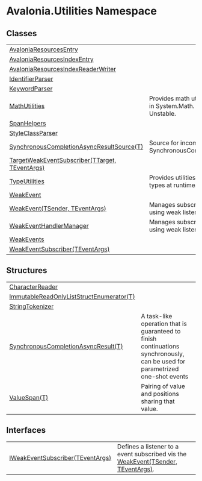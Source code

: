 # Avalonia.Utilities Namespace






## Classes
<table>
<tr>
<td><a href="T_Avalonia_Utilities_AvaloniaResourcesEntry">AvaloniaResourcesEntry</a></td>
<td> </td>
</tr>
<tr>
<td><a href="T_Avalonia_Utilities_AvaloniaResourcesIndexEntry">AvaloniaResourcesIndexEntry</a></td>
<td> </td>
</tr>
<tr>
<td><a href="T_Avalonia_Utilities_AvaloniaResourcesIndexReaderWriter">AvaloniaResourcesIndexReaderWriter</a></td>
<td> </td>
</tr>
<tr>
<td><a href="T_Avalonia_Utilities_IdentifierParser">IdentifierParser</a></td>
<td> </td>
</tr>
<tr>
<td><a href="T_Avalonia_Utilities_KeywordParser">KeywordParser</a></td>
<td> </td>
</tr>
<tr>
<td><a href="T_Avalonia_Utilities_MathUtilities">MathUtilities</a></td>
<td>Provides math utilities not provided in System.Math.<br /><Tag type="is-info">Unstable.</Tag></td>
</tr>
<tr>
<td><a href="T_Avalonia_Utilities_SpanHelpers">SpanHelpers</a></td>
<td> </td>
</tr>
<tr>
<td><a href="T_Avalonia_Utilities_StyleClassParser">StyleClassParser</a></td>
<td> </td>
</tr>
<tr>
<td><a href="T_Avalonia_Utilities_SynchronousCompletionAsyncResultSource_1">SynchronousCompletionAsyncResultSource(T)</a></td>
<td>Source for incomplete SynchronousCompletionAsyncResult</td>
</tr>
<tr>
<td><a href="T_Avalonia_Utilities_TargetWeakEventSubscriber_2">TargetWeakEventSubscriber(TTarget, TEventArgs)</a></td>
<td> </td>
</tr>
<tr>
<td><a href="T_Avalonia_Utilities_TypeUtilities">TypeUtilities</a></td>
<td>Provides utilities for working with types at runtime.</td>
</tr>
<tr>
<td><a href="T_Avalonia_Utilities_WeakEvent">WeakEvent</a></td>
<td> </td>
</tr>
<tr>
<td><a href="T_Avalonia_Utilities_WeakEvent_2">WeakEvent(TSender, TEventArgs)</a></td>
<td>Manages subscriptions to events using weak listeners.</td>
</tr>
<tr>
<td><a href="T_Avalonia_Utilities_WeakEventHandlerManager">WeakEventHandlerManager</a></td>
<td>Manages subscriptions to events using weak listeners.</td>
</tr>
<tr>
<td><a href="T_Avalonia_Utilities_WeakEvents">WeakEvents</a></td>
<td> </td>
</tr>
<tr>
<td><a href="T_Avalonia_Utilities_WeakEventSubscriber_1">WeakEventSubscriber(TEventArgs)</a></td>
<td> </td>
</tr>
</table>

## Structures
<table>
<tr>
<td><a href="T_Avalonia_Utilities_CharacterReader">CharacterReader</a></td>
<td> </td>
</tr>
<tr>
<td><a href="T_Avalonia_Utilities_ImmutableReadOnlyListStructEnumerator_1">ImmutableReadOnlyListStructEnumerator(T)</a></td>
<td> </td>
</tr>
<tr>
<td><a href="T_Avalonia_Utilities_StringTokenizer">StringTokenizer</a></td>
<td> </td>
</tr>
<tr>
<td><a href="T_Avalonia_Utilities_SynchronousCompletionAsyncResult_1">SynchronousCompletionAsyncResult(T)</a></td>
<td>A task-like operation that is guaranteed to finish continuations synchronously, can be used for parametrized one-shot events</td>
</tr>
<tr>
<td><a href="T_Avalonia_Utilities_ValueSpan_1">ValueSpan(T)</a></td>
<td>Pairing of value and positions sharing that value.</td>
</tr>
</table>

## Interfaces
<table>
<tr>
<td><a href="T_Avalonia_Utilities_IWeakEventSubscriber_1">IWeakEventSubscriber(TEventArgs)</a></td>
<td>Defines a listener to a event subscribed vis the <a href="T_Avalonia_Utilities_WeakEvent_2">WeakEvent(TSender, TEventArgs)</a>.</td>
</tr>
</table>
